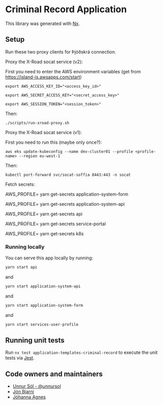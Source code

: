 # Criminal Record Application

This library was generated with [Nx](https://nx.dev).

## Setup

Run these two proxy clients for Þjóðskrá connection.

Proxy the X-Road socat service (v2):

First you need to enter the AWS environment variables (get from https://island-is.awsapps.com/start)

`export AWS_ACCESS_KEY_ID="<access_key_id>"`

`export AWS_SECRET_ACCESS_KEY="<secret_access_key>"`

`export AWS_SESSION_TOKEN="<session_token>"`

Then:

`./scripts/run-xroad-proxy.sh`

Proxy the X-Road socat service (v1):

First you need to run this (maybe only once?):

`aws eks update-kubeconfig --name dev-cluster01 --profile <profile-name> --region eu-west-1`

Then:

`kubectl port-forward svc/socat-soffia 8443:443 -n socat`

Fetch secrets:

AWS_PROFILE=<profile-name> yarn get-secrets application-system-form

AWS_PROFILE=<profile-name> yarn get-secrets application-system-api

AWS_PROFILE=<profile-name> yarn get-secrets api

AWS_PROFILE=<profile-name> yarn get-secrets service-portal

AWS_PROFILE=<profile-name> yarn get-secrets k8s

### Running locally

You can serve this app locally by running:

```bash
yarn start api
```

and

```bash
yarn start application-system-api
```

and

```bash
yarn start application-system-form
```

and

```bash
yarn start services-user-profile
```

## Running unit tests

Run `nx test application-templates-criminal-record` to execute the unit tests via [Jest](https://jestjs.io).

## Code owners and maintainers

- [Unnur Sól - @unnursol](https://github.com/unnursolingimars)
- [Jón Bjarni]()
- [Jóhanna Agnes]()
